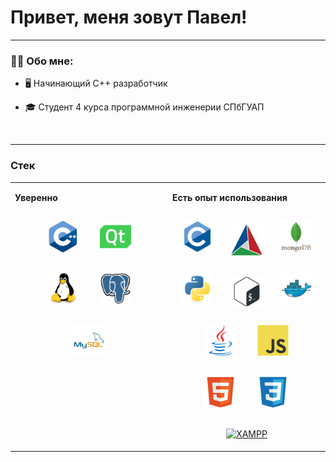 
# Привет, меня зовут Павел!

<hr/>

### 👨‍💻 Обо мне:

- 🖥 Начинающий C++ разработчик
  

- 🎓 Студент 4 курса программной инженерии СПбГУАП
  

<br/>  

<hr/>

### Стек

<table><tr><td valign="top" width="50%">

**Уверенно** 
<div align="center">  
<a href="https://www.cplusplus.com/" target="_blank"><img style="margin: 15px" src="https://github.com/devicons/devicon/blob/master/icons/cplusplus/cplusplus-original.svg" alt="C++" height="50" /></a>  
<a href="https://www.qt.io/" target="_blank"><img style="margin: 15px" src="https://github.com/devicons/devicon/blob/master/icons/qt/qt-original.svg" alt="Qt" height="50" /></a>   
<a href="https://www.linux.org/" target="_blank"><img style="margin: 15px" src="https://github.com/devicons/devicon/blob/master/icons/linux/linux-original.svg" alt="Linux" height="50" /></a>   
<a href="https://www.postgresql.org/" target="_blank"><img style="margin: 15px" src="https://github.com/devicons/devicon/blob/master/icons/postgresql/postgresql-original.svg" alt="PostgreSQL" height="50" /></a>   
<a href="https://www.mysql.com/" target="_blank"><img style="margin: 15px" src="https://github.com/devicons/devicon/blob/master/icons/mysql/mysql-original-wordmark.svg" alt="MySQL" height="50" /></a>   
</div>

</td><td valign="top" width="50%">



**Есть опыт использования**
<div align="center">
<a href="https://www.cprogramming.com/" target="_blank"><img style="margin: 15px" src="https://github.com/devicons/devicon/blob/master/icons/c/c-original.svg" alt="C" height="50" /></a>
<a href="https://cmake.org/" target="_blank"><img style="margin: 10px" src="https://github.com/devicons/devicon/blob/master/icons/cmake/cmake-original.svg" alt="Cmake" height="50" /></a>   
<a href="https://www.mongodb.com/" target="_blank"><img style="margin: 15px" src="https://github.com/devicons/devicon/blob/master/icons/mongodb/mongodb-original-wordmark.svg" alt="MongoDB" height="50" /></a>   
<a href="https://www.python.org/" target="_blank"><img style="margin: 15px" src="https://github.com/devicons/devicon/blob/master/icons/python/python-original.svg" alt="Python" height="50" /></a>   
<a href="https://www.gnu.org/software/bash/" target="_blank"><img style="margin: 10px" src="https://github.com/devicons/devicon/blob/master/icons/bash/bash-original.svg" alt="Bash" height="50" /></a>   
<a href="https://www.docker.com/" target="_blank"><img style="margin: 15px" src="https://github.com/devicons/devicon/blob/master/icons/docker/docker-original.svg" alt="Docker" height="50" /></a>   
<a href="https://www.java.com/" target="_blank"><img style="margin: 15px" src="https://github.com/devicons/devicon/blob/master/icons/java/java-original.svg" alt="Java" height="50" /></a>   
<a href="https://www.javascript.com/" target="_blank"><img style="margin: 15px" src="https://github.com/devicons/devicon/blob/master/icons/javascript/javascript-original.svg" alt="JavaScript" height="50" /></a>   
<a href="https://en.wikipedia.org/wiki/HTML5" target="_blank"><img style="margin: 15px" src="https://github.com/devicons/devicon/blob/master/icons/html5/html5-original.svg" alt="HTML5" height="50" /></a>       
<a href="https://www.w3schools.com/css/" target="_blank"><img style="margin: 15px" src="https://github.com/devicons/devicon/blob/master/icons/css3/css3-original.svg" alt="CSS3" height="50" /></a>   
<a href="https://www.apachefriends.org/" target="_blank"><img style="margin: 15px" src="https://profilinator.rishav.dev/skills-assets/xampp.png" alt="XAMPP" height="50" /></a>  
</div>

</td></tr></table>  

<br/>  

